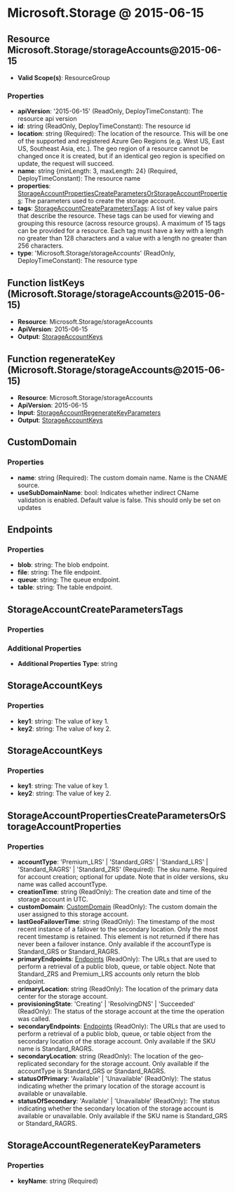 # Microsoft.Storage @ 2015-06-15

## Resource Microsoft.Storage/storageAccounts@2015-06-15
* **Valid Scope(s)**: ResourceGroup
### Properties
* **apiVersion**: '2015-06-15' (ReadOnly, DeployTimeConstant): The resource api version
* **id**: string (ReadOnly, DeployTimeConstant): The resource id
* **location**: string (Required): The location of the resource. This will be one of the supported and registered Azure Geo Regions (e.g. West US, East US, Southeast Asia, etc.). The geo region of a resource cannot be changed once it is created, but if an identical geo region is specified on update, the request will succeed.
* **name**: string {minLength: 3, maxLength: 24} (Required, DeployTimeConstant): The resource name
* **properties**: [StorageAccountPropertiesCreateParametersOrStorageAccountProperties](#storageaccountpropertiescreateparametersorstorageaccountproperties): The parameters used to create the storage account.
* **tags**: [StorageAccountCreateParametersTags](#storageaccountcreateparameterstags): A list of key value pairs that describe the resource. These tags can be used for viewing and grouping this resource (across resource groups). A maximum of 15 tags can be provided for a resource. Each tag must have a key with a length no greater than 128 characters and a value with a length no greater than 256 characters.
* **type**: 'Microsoft.Storage/storageAccounts' (ReadOnly, DeployTimeConstant): The resource type

## Function listKeys (Microsoft.Storage/storageAccounts@2015-06-15)
* **Resource**: Microsoft.Storage/storageAccounts
* **ApiVersion**: 2015-06-15
* **Output**: [StorageAccountKeys](#storageaccountkeys)

## Function regenerateKey (Microsoft.Storage/storageAccounts@2015-06-15)
* **Resource**: Microsoft.Storage/storageAccounts
* **ApiVersion**: 2015-06-15
* **Input**: [StorageAccountRegenerateKeyParameters](#storageaccountregeneratekeyparameters)
* **Output**: [StorageAccountKeys](#storageaccountkeys)

## CustomDomain
### Properties
* **name**: string (Required): The custom domain name. Name is the CNAME source.
* **useSubDomainName**: bool: Indicates whether indirect CName validation is enabled. Default value is false. This should only be set on updates

## Endpoints
### Properties
* **blob**: string: The blob endpoint.
* **file**: string: The file endpoint.
* **queue**: string: The queue endpoint.
* **table**: string: The table endpoint.

## StorageAccountCreateParametersTags
### Properties
### Additional Properties
* **Additional Properties Type**: string

## StorageAccountKeys
### Properties
* **key1**: string: The value of key 1.
* **key2**: string: The value of key 2.

## StorageAccountKeys
### Properties
* **key1**: string: The value of key 1.
* **key2**: string: The value of key 2.

## StorageAccountPropertiesCreateParametersOrStorageAccountProperties
### Properties
* **accountType**: 'Premium_LRS' | 'Standard_GRS' | 'Standard_LRS' | 'Standard_RAGRS' | 'Standard_ZRS' (Required): The sku name. Required for account creation; optional for update. Note that in older versions, sku name was called accountType.
* **creationTime**: string (ReadOnly): The creation date and time of the storage account in UTC.
* **customDomain**: [CustomDomain](#customdomain) (ReadOnly): The custom domain the user assigned to this storage account.
* **lastGeoFailoverTime**: string (ReadOnly): The timestamp of the most recent instance of a failover to the secondary location. Only the most recent timestamp is retained. This element is not returned if there has never been a failover instance. Only available if the accountType is Standard_GRS or Standard_RAGRS.
* **primaryEndpoints**: [Endpoints](#endpoints) (ReadOnly): The URLs that are used to perform a retrieval of a public blob, queue, or table object. Note that Standard_ZRS and Premium_LRS accounts only return the blob endpoint.
* **primaryLocation**: string (ReadOnly): The location of the primary data center for the storage account.
* **provisioningState**: 'Creating' | 'ResolvingDNS' | 'Succeeded' (ReadOnly): The status of the storage account at the time the operation was called.
* **secondaryEndpoints**: [Endpoints](#endpoints) (ReadOnly): The URLs that are used to perform a retrieval of a public blob, queue, or table object from the secondary location of the storage account. Only available if the SKU name is Standard_RAGRS.
* **secondaryLocation**: string (ReadOnly): The location of the geo-replicated secondary for the storage account. Only available if the accountType is Standard_GRS or Standard_RAGRS.
* **statusOfPrimary**: 'Available' | 'Unavailable' (ReadOnly): The status indicating whether the primary location of the storage account is available or unavailable.
* **statusOfSecondary**: 'Available' | 'Unavailable' (ReadOnly): The status indicating whether the secondary location of the storage account is available or unavailable. Only available if the SKU name is Standard_GRS or Standard_RAGRS.

## StorageAccountRegenerateKeyParameters
### Properties
* **keyName**: string (Required)

